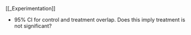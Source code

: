 [[_Experimentation]]

- 95% CI for control and treatment overlap. Does this imply treatment is not significant?